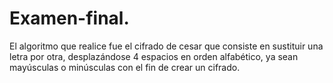 # Examen-final.
El algoritmo que realice fue el cifrado de cesar que consiste en sustituir una letra por otra, desplazándose 4 espacios en orden alfabético, ya sean mayúsculas o minúsculas con el fin de crear un cifrado.
